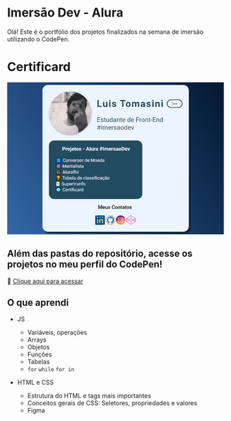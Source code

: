 # Imersão Dev - Alura

Olá! Este é o portfólio dos projetos finalizados na semana de imersão utilizando o CodePen.

# Certificard

![preview](./.github/preview.png)

## Além das pastas do repositório, acesse os projetos no meu perfil do CodePen!

🔗 [Clique aqui para acessar](https://luistomasini.github.io/alura-imersaodev/aula10/)

## O que aprendi

- JS
  - Variáveis, operações
  - Arrays
  - Objetos
  - Funções
  - Tabelas
  - `for` `while` `for in`

- HTML e CSS
  - Estrutura do HTML e tags mais importantes
  - Conceitos gerais de CSS: Seletores, propriedades e valores
  - Figma


